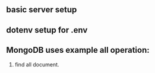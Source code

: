 ## basic server setup
##  dotenv setup for .env 
## MongoDB uses example all operation: 
1. find all document.